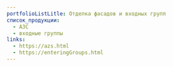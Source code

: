 ```yaml
---
portfolioListLitle: Отделка фасадов и входных групп
список_продукции:
  - АЗС
  - входные группы
links:
  - https://azs.html
  - https://enteringGroups.html
---
```

